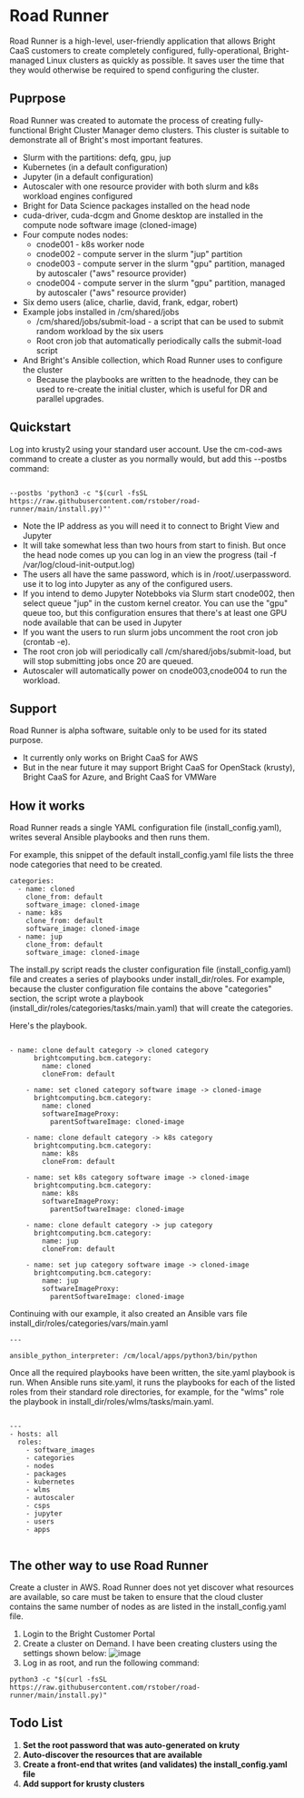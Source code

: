 # Road Runner
Road Runner is a high-level, user-friendly application that allows Bright CaaS customers to create completely configured, fully-operational, Bright-managed Linux clusters as quickly as possible. It saves user the time that they would otherwise be required to spend configuring the cluster.

## Puprpose
Road Runner was created to automate the process of creating fully-functional Bright Cluster Manager demo clusters. This cluster is suitable to demonstrate all of Bright's most important features.

* Slurm with the partitions: defq, gpu, jup
* Kubernetes (in a default configuration)
* Jupyter (in a default configuration)
* Autoscaler with one resource provider with both slurm and k8s workload engines configured
* Bright for Data Science packages installed on the head node
* cuda-driver, cuda-dcgm and Gnome desktop are installed in the compute node software image (cloned-image)
* Four compute nodes nodes:
  * cnode001 - k8s worker node
  * cnode002 - compute server in the slurm "jup" partition
  * cnode003 - compute server in the slurm "gpu" partition, managed by autoscaler ("aws" resource provider)
  * cnode004 - compute server in the slurm "gpu" partition, managed by autoscaler ("aws" resource provider)
* Six demo users (alice, charlie, david, frank, edgar, robert)
* Example jobs installed in /cm/shared/jobs
  * /cm/shared/jobs/submit-load - a script that can be used to submit random workload by the six users 
  * Root cron job that automatically periodically calls the submit-load script
* And Bright's Ansible collection, which Road Runner uses to configure the cluster
  * Because the playbooks are written to the headnode, they can be used to re-create the initial cluster, which is useful for DR and parallel upgrades.

## Quickstart
Log into krusty2 using your standard user account.
Use the cm-cod-aws command to create a cluster as you normally would, but add this --postbs command:
```

--postbs 'python3 -c "$(curl -fsSL https://raw.githubusercontent.com/rstober/road-runner/main/install.py)"' 

```
* Note the IP address as you will need it to connect to Bright View and Jupyter
* It will take somewhat less than two hours from start to finish. But once the head node comes up you can log in an view the progress (tail -f /var/log/cloud-init-output.log)
* The users all have the same password, which is in /root/.userpassword. use it to log into Jupyter as any of the configured users.
* If you intend to demo Jupyter Notebboks via Slurm start cnode002, then select queue "jup" in the custom kernel creator. You can use the "gpu" queue too, but this configuration ensures that there's at least one GPU node available that can be used in Jupyter
* If you want the users to run slurm jobs uncomment the root cron job (crontab -e). 
* The root cron job will periodically call /cm/shared/jobs/submit-load, but will stop submitting jobs once 20 are queued. 
* Autoscaler will automatically power on cnode003,cnode004 to run the workload.
## Support
Road Runner is alpha software, suitable only to be used for its stated purpose. 
* It currently only works on Bright CaaS for AWS
* But in the near future it may support Bright CaaS for OpenStack (krusty), Bright CaaS for Azure, and Bright CaaS for VMWare

## How it works
Road Runner reads a single YAML configuration file (install_config.yaml), writes several Ansible playbooks and then runs them. 

For example, this snippet of the default install_config.yaml file lists the three node categories that need to be created. 
```
categories:
  - name: cloned
    clone_from: default
    software_image: cloned-image
  - name: k8s
    clone_from: default
    software_image: cloned-image
  - name: jup
    clone_from: default
    software_image: cloned-image
```
The install.py script reads the cluster configuration file (install_config.yaml) file and creates a series of playbooks under install_dir/roles. For example, because the cluster configuration file contains the above "categories" section, the script wrote a playbook (install_dir/roles/categories/tasks/main.yaml) that will create the categories. 

Here's the playbook.
```

- name: clone default category -> cloned category
      brightcomputing.bcm.category:
        name: cloned
        cloneFrom: default

    - name: set cloned category software image -> cloned-image
      brightcomputing.bcm.category:
        name: cloned
        softwareImageProxy:
          parentSoftwareImage: cloned-image

    - name: clone default category -> k8s category
      brightcomputing.bcm.category:
        name: k8s
        cloneFrom: default

    - name: set k8s category software image -> cloned-image
      brightcomputing.bcm.category:
        name: k8s
        softwareImageProxy:
          parentSoftwareImage: cloned-image

    - name: clone default category -> jup category
      brightcomputing.bcm.category:
        name: jup
        cloneFrom: default

    - name: set jup category software image -> cloned-image
      brightcomputing.bcm.category:
        name: jup
        softwareImageProxy:
          parentSoftwareImage: cloned-image

```
Continuing with our example, it also created an Ansible vars file install_dir/roles/categories/vars/main.yaml

```
---

ansible_python_interpreter: /cm/local/apps/python3/bin/python

```
Once all the required playbooks have been written, the site.yaml playbook is run. When Ansible runs site.yaml, it runs the playbooks for each of the listed roles from their standard role directories, for example, for the "wlms" role the playbook in install_dir/roles/wlms/tasks/main.yaml. 
```

---
- hosts: all
  roles:
    - software_images
    - categories
    - nodes
    - packages
    - kubernetes
    - wlms
    - autoscaler
    - csps
    - jupyter
    - users
    - apps
    
```
## The other way to use Road Runner
Create a cluster in AWS. Road Runner does not yet discover what resources are available, so care must be taken to ensure that the cloud cluster contains the same number of nodes as are listed in the install_config.yaml file. 

1. Login to the Bright Customer Portal
2. Create a cluster on Demand. I have been creating clusters using the settings shown below:
![image](https://user-images.githubusercontent.com/809959/139966944-410166c5-18fb-44f1-92b9-6ff3161b8459.png)
3. Log in as root, and run the following command:
```
python3 -c "$(curl -fsSL https://raw.githubusercontent.com/rstober/road-runner/main/install.py)"
```

## Todo List
1. **Set the root password that was auto-generated on kruty**
2. **Auto-discover the resources that are available**
3. **Create a front-end that writes (and validates) the install_config.yaml file**
4. **Add support for krusty clusters**
